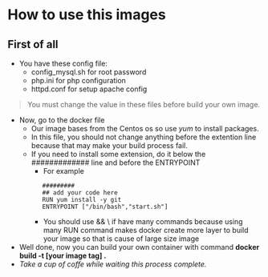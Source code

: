 # How to use this images
## First of all
* You have these config file: 
    * config_mysql.sh for root password
    * php.ini for php configuration
    * httpd.conf for setup apache config
> You must change the value in these files before build your own image.
* Now, go to the docker file
    * Our image bases from the Centos os so use *yum* to install packages.
    * In this file, you should not change anything before the extention line because that may make your build process fail.
    * If you need to install some extension, do it below the <br> ############# line and before the ENTRYPOINT
        * For example
         ```shell script
            ######### 
            ## add your code here
            RUN yum install -y git 
            ENTRYPOINT ["/bin/bash","start.sh"]
        ```
        * You should use && \ if have many commands because using many RUN command makes docker create more layer to build your image so that is cause of large size image
* Well done, now you can build your own container with command **docker build -t [your image tag] .**
* *Take a cup of coffe while waiting this process complete.*
         
 

